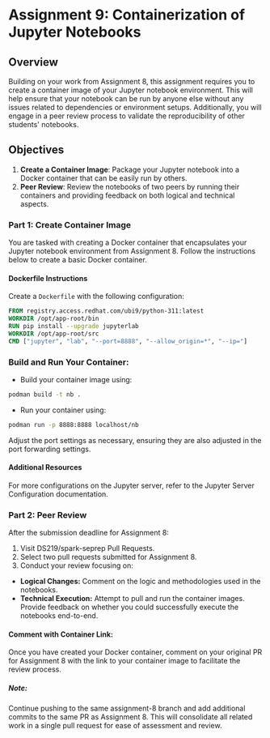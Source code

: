 # Assignment 9: Containerization of Jupyter Notebooks

## Overview
Building on your work from Assignment 8, this assignment requires you to create a container image of your Jupyter notebook environment. This will help ensure that your notebook can be run by anyone else without any issues related to dependencies or environment setups. Additionally, you will engage in a peer review process to validate the reproducibility of other students' notebooks.

## Objectives
1. **Create a Container Image**: Package your Jupyter notebook into a Docker container that can be easily run by others.
2. **Peer Review**: Review the notebooks of two peers by running their containers and providing feedback on both logical and technical aspects.

### Part 1: Create Container Image
You are tasked with creating a Docker container that encapsulates your Jupyter notebook environment from Assignment 8. Follow the instructions below to create a basic Docker container.

#### Dockerfile Instructions
Create a `Dockerfile` with the following configuration:

```Dockerfile
FROM registry.access.redhat.com/ubi9/python-311:latest
WORKDIR /opt/app-root/bin
RUN pip install --upgrade jupyterlab 
WORKDIR /opt/app-root/src
CMD ["jupyter", "lab", "--port=8888", "--allow_origin=*", "--ip="]
```

### Build and Run Your Container:
* Build your container image using:
```bash
podman build -t nb .
```
* Run your container using:
```bash
podman run -p 8888:8888 localhost/nb
```

Adjust the port settings as necessary, ensuring they are also adjusted in the port forwarding settings.

#### Additional Resources
For more configurations on the Jupyter server, refer to the Jupyter Server Configuration documentation.

### Part 2: Peer Review

After the submission deadline for Assignment 8:
1.	Visit DS219/spark-seprep Pull Requests.
2.	Select two pull requests submitted for Assignment 8.
3.	Conduct your review focusing on:
  * **Logical Changes:** Comment on the logic and methodologies used in the notebooks.
  * **Technical Execution:** Attempt to pull and run the container images. Provide feedback on whether you could successfully execute the notebooks end-to-end.

#### Comment with Container Link:
Once you have created your Docker container, comment on your original PR for Assignment 8 with the link to your container image to facilitate the review process.

##### Note:
Continue pushing to the same assignment-8 branch and add additional commits to the same PR as Assignment 8. This will consolidate all related work in a single pull request for ease of assessment and review.
